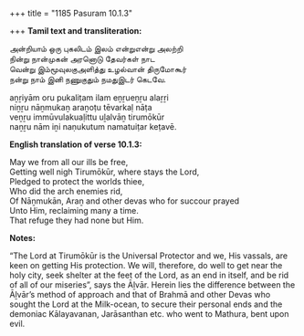 +++
title = "1185 Pasuram 10.1.3"

+++
**Tamil text and transliteration:**

அன்றியாம் ஒரு புகலிடம் இலம் என்றுஎன்று அலற்றி  
நின்று நான்முகன் அரனொடு தேவர்கள் நாட  
வென்று இம்மூவுலகுஅளித்து உழல்வான் திருமோகூர்  
நன்று நாம் இனி நணுகுதும் நமதுஇடர் கெடவே.

aṉṟiyām oru pukaliṭam ilam eṉṟueṉṟu alaṟṟi  
niṉṟu nāṉmukaṉ araṉoṭu tēvarkaḷ nāṭa  
veṉṟu immūvulakuaḷittu uḻalvāṉ tirumōkūr  
naṉṟu nām iṉi naṇukutum namatuiṭar keṭavē.

**English translation of verse 10.1.3:**

May we from all our ills be free,  
Getting well nigh Tirumōkūr, where stays the Lord,  
Pledged to protect the worlds thiee,  
Who did the arch enemies rid,  
Of Nāṉmukān, Araṉ and other devas who for succour prayed  
Unto Him, reclaiming many a time.  
That refuge they had none but Him.

**Notes:**

“The Lord at Tirumōkūr is the Universal Protector and we, His vassals, are keen on getting His protection. We will, therefore, do well to get near the holy city, seek shelter at the feet of the Lord, as an end in itself, and be rid of all of our miseries”, says the Āḻvār. Herein lies the difference between the Āḻvār’s method of approach and that of Brahmā and other Devas who sought the Lord at the Milk-ocean, to secure their personal ends and the demoniac Kālayavanan, Jarāsanthan etc. who went to Mathura, bent upon evil.


